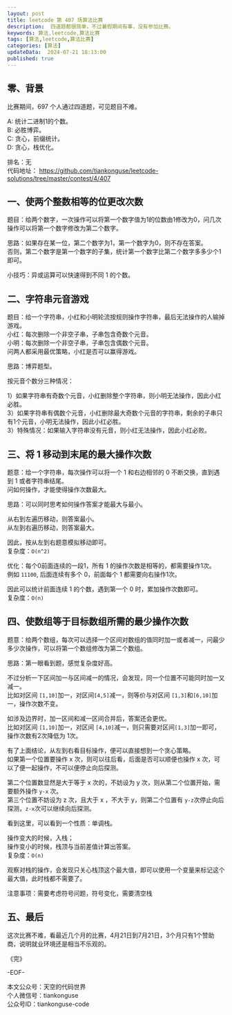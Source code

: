 ```yaml
---
layout: post  
title: leetcode 第 407 场算法比赛 
description:  四道题都很简单，不过暑假期间有事，没有参加比赛。  
keywords: 算法,leetcode,算法比赛  
tags: [算法,leetcode,算法比赛]  
categories: [算法]  
updateData:  2024-07-21 18:13:00  
published: true  
---
```



## 零、背景  


比赛期间，697 个人通过四道题，可见题目不难。  


A: 统计二进制1的个数。   
B: 必胜博弈。   
C: 贪心，前缀统计。  
D: 贪心，栈优化。   


排名：无   
代码地址： https://github.com/tiankonguse/leetcode-solutions/tree/master/contest/4/407  


## 一、使两个整数相等的位更改次数  


题目：给两个数字，一次操作可以将第一个数字值为1的位数由1修改为0，问几次操作可以将第一个数字修改为第二个数字。  


思路：如果存在某一位，第二个数字为1，第一个数字为0，则不存在答案。  
否则，第二个数字是第一个数字的子集，统计第一个数字比第二个数字多多少个1即可。  


小技巧：异或运算可以快速得到不同 1 的个数。  


## 二、字符串元音游戏  

题目：给一个字符串，小红和小明轮流按规则操作字符串，最后无法操作的人输掉游戏。  
小红：每次删除一个非空子串，子串包含奇数个元音。  
小明：每次删除一个非空子串，子串包含偶数个元音。  
问两人都采用最优策略，小红是否可以赢得游戏。  


思路：博弈题型。  


按元音个数分三种情况：  


1）如果字符串有奇数个元音，小红删除整个字符串，则小明无法操作，因此小红必胜。  
3）如果字符串有偶数个元音，小红删除最大奇数个元音的字符串，剩余的子串只有1个元音，小明无法操作，因此小红必胜。  
3）特殊情况：如果输入字符串没有元音，则小红无法操作，因此小红必败。  


## 三、将 1 移动到末尾的最大操作次数  


题意：给一个字符串，每次操作可以将一个 1 和右边相邻的 0 不断交换，直到遇到 1 或者字符串结尾。  
问如何操作，才能使得操作次数最大。  


思路：可以同时思考如何操作答案才能最大与最小。  


从右到左遍历移动，则答案最小。  
从左到右遍历移动，则答案最大。  


因此，按从左到右题意模拟移动即可。  
复杂度：`O(n^2)`  


优化：每个0前面连续的一段1，所有 1 的操作次数是相等的，都需要操作1次。  
例如 `11100`, 后面连续有多个 0，前面每个 1 都需要向右操作1次。  


因此可以统计前面连续 1 的个数，遇到第一个 0 时，累加操作次数即可。  
复杂度：`O(n)`  



## 四、使数组等于目标数组所需的最少操作次数  


题意：给两个数组，每次可以选择一个区间对数组的值同时加一或者减一，问最少多少次操作，可以将第一个数组修改为第二个数组。  


思路：第一眼看到题，感觉复杂度好高。  


不过分析一下区间加一与区间减一的情况，会发现，同一个位置不可能同时加一又减一。  
比如对区间 `[1,10]`加一，对区间`[4,5]`减一，则等价与对区间 `[1,3]`和`[6,10]`加一，操作次数不变。  


如涉及边界时，加一区间和减一区间合并后，答案还会更优。  
比如对区间 `[1,10]`加一，对区间 `[4,10]`减一，则只需要对区间`[1,3]`加一即可，操作次数有2次降低为 1次。  


有了上面结论，从左到右看目标操作，便可以直接想到一个贪心策略。  
如果第一个位置要操作 x 次，则可以往后看，后面是否可以顺便也操作 x 次，可以了便一起操作，不可以便停止向后探测。  


第二个位置数显然是大于等于 x 次的，不妨设为 y 次，则从第二个位置开始，需要额外操作 `y-x` 次。  
第三个位置不妨设为 z 次，且大于 x ，不大于 y，则第二个位置有 `y-z`次停止向后探测，`z-x`次可以继续向后探测。  


看到这里，可以看到一个性质：单调栈。  


操作变大的时候，入栈；  
操作变小的时候，栈顶与当前差值计算出答案。  
复杂度：`O(n)`  


观察对栈的操作，会发现只关心栈顶这个最大值，即可以使用一个变量来标记这个最大值，此时栈都不需要了。   


注意事项：需要考虑符号问题，符号变化，需要清空栈  


## 五、最后  


这次比赛不难，看最近几个月的比赛，4月21日到7月21日，3个月只有1个赞助商，说明就业环境还是相当不乐观的。  





《完》  


-EOF-  



本文公众号：天空的代码世界  
个人微信号：tiankonguse  
公众号ID：tiankonguse-code  
  

